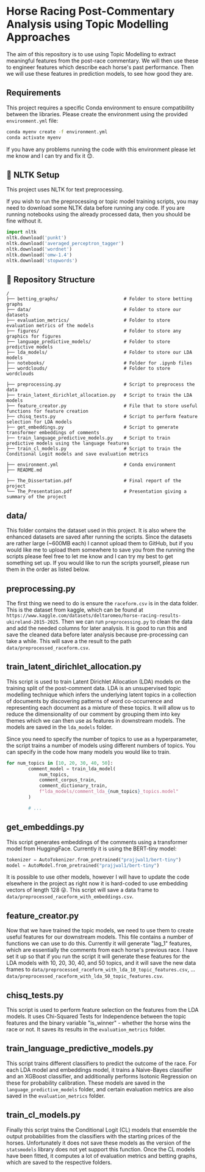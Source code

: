 # Horse Racing Post-Commentary Analysis using Topic Modelling Approaches

The aim of this repository is to use using Topic Modelling to extract meaningful features from the post-race commentary. We will then use these to engineer features which describe each horse's past performance. Then we will use these features in prediction models, to see how good they are.

## Requirements

This project requires a specific Conda environment to ensure compatibility between the libraries. Please create the environment using the provided `environment.yml` file:

```bash
conda myenv create -f environment.yml
conda activate myenv
```

If you have any problems running the code with this environment please let me know and I can try and fix it 😊.

## 🧾 NLTK Setup

This project uses NLTK for text preprocessing. 

If you wish to run the preprocessing or topic model training scripts, you may need to download some NLTK data before running any code. If you are running notebooks using the already processed data, then you should be fine without it.

```python
import nltk
nltk.download('punkt')
nltk.download('averaged_perceptron_tagger')
nltk.download('wordnet')
nltk.download('omw-1.4')
nltk.download('stopwords')
```

## 📁 Repository Structure

```
/
├── betting_graphs/                        # Folder to store betting graphs
├── data/                                  # Folder to store our datasets
├── evaluation_metrics/                    # Folder to store evaluation metrics of the models
├── figures/                               # Folder to store any graphics for figures
├── language_predictive_models/            # Folder to store predictive models
├── lda_models/                            # Folder to store our LDA models
├── notebooks/                             # Folder for .ipynb files
├── wordclouds/                            # Folder to store wordclouds

├── preprocessing.py                       # Script to preprocess the data
├── train_latent_dirichlet_allocation.py   # Script to train the LDA models
├── feature_creator.py                     # File that to store useful functions for feature creation
├── chisq_tests.py                         # Script to perform feature selection for LDA models
├── get_embeddings.py                      # Script to generate transformer embeddings of comments
├── train_language_predictive_models.py    # Script to train predictive models using the language features
├── train_cl_models.py                     # Script to train the Conditional Logit models and save evaluation metrics

├── environment.yml                        # Conda environment
├── README.md

├── The_Dissertation.pdf                   # Final report of the project
└── The_Presentation.pdf                   # Presentation giving a summary of the project
```

## data/

This folder contains the dataset used in this project. It is also where the enhanced datasets are saved after running the scripts. Since the datasets are rather large (~600MB each) I cannot upload them to GitHub, but if you would like me to upload them somewhere to save you from the running the scripts please feel free to let me know and I can try my best to get something set up. If you would like to run the scripts yourself, please run them in the order as listed below.

## preprocessing.py

The first thing we need to do is ensure the `raceform.csv` is in the data folder. This is the dataset from kaggle, which can be found at `https://www.kaggle.com/datasets/deltaromeo/horse-racing-results-ukireland-2015-2025`.
Then we can run `preprocessing.py` to clean the data and add the needed columns for later analysis. It is good to run this and save the cleaned data before later analysis because pre-processing can take a while. This will save a the result to the path `data/preprocessed_raceform.csv`.

## train_latent_dirichlet_allocation.py

This script is used to train Latent Dirichlet Allocation (LDA) models on the training split of the post-comment data. LDA is an unsupervised topic modelling technique which infers the underlying latent topics in a collection of documents by discovering patterns of word co-occurrence and representing each document as a mixture of these topics. It will allow us to reduce the dimensionality of our comment by grouping them into key themes which we can then use as features in downstream models. The models are saved in the `lda_models` folder.

Since you need to specify the number of topics to use as a hyperparameter, the script trains a number of models using different numbers of topics. You can specify in the code how many models you would like to train.
```python
for num_topics in [10, 20, 30, 40, 50]:
        comment_model = train_lda_model(
            num_topics, 
            comment_corpus_train, 
            comment_dictionary_train, 
            f"lda_models/comment_lda_{num_topics}_topics.model"
        )

        # ...
```

## get_embeddings.py

This script generates embeddings of the comments using a transformer model from HuggingFace. Currently it is using the BERT-tiny model:
```python
tokenizer = AutoTokenizer.from_pretrained("prajjwal1/bert-tiny")
model = AutoModel.from_pretrained("prajjwal1/bert-tiny")
```
It is possible to use other models, however I will have to update the code elsewhere in the project as right now it is hard-coded to use embedding vectors of length 128 😜. This script will save a data frame to `data/preprocessed_raceform_with_embeddings.csv`.

## feature_creator.py

Now that we have trained the topic models, we need to use them to create useful features for our downstream models. This file contains a number of functions we can use to do this. Currently it will generate "lag_1" features, which are essentially the comments from each horse's previous race. I have set it up so that if you run the script it will generate these features for the LDA models with 10, 20, 30, 40, and 50 topics, and it will save the new data frames to `data/preprocessed_raceform_with_lda_10_topic_features.csv`, ... `data/preprocessed_raceform_with_lda_50_topic_features.csv`.

## chisq_tests.py

This script is used to perform feature selection on the features from the LDA models. It uses Chi-Squared Tests for Independence between the topic features and the binary variable "is_winner" - whether the horse wins the race or not. It saves its results in the `evaluation_metrics` folder.

## train_language_predictive_models.py

This script trains different classifiers to predict the outcome of the race. For each LDA model and embeddings model, it trains a Naive-Bayes classifier and an XGBoost classifier, and additionally performs Isotonic Regression on these for probability calibration. These models are saved in the `language_predictive_models` folder, and certain evaluation metrics are also saved in the `evaluation_metrics` folder.

## train_cl_models.py   

Finally this script trains the Conditional Logit (CL) models that ensemble the output probabilities from the classifiers with the starting prices of the horses. Unfortunately it does not save these models as the version of the `statsmodels` library does not yet support this function. Once the CL models have been fitted, it computes a lot of evaluation metrics and betting graphs, which are saved to the respective folders.